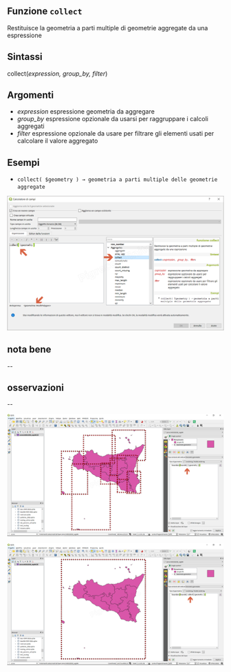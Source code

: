 ## Funzione `collect`

Restituisce la geometria a parti multiple di geometrie aggregate da una espressione

## Sintassi

collect(_expression, group_by, filter_)

## Argomenti

* _expression_ espressione geometria da aggregare
* _group_by_ espressione opzionale da usarsi per raggruppare i calcoli aggregati
* _filter_ espressione opzionale da usare per filtrare gli elementi usati per calcolare il valore aggregato

## Esempi

* `collect( $geometry ) → geometria a parti multiple delle geometrie aggregate`

![](/img/aggregates/collect/collect1.png)

## nota bene

--

## osservazioni

--

![](/img/aggregates/collect/collect2.png)

![](/img/aggregates/collect/collect3.png)
